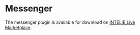 # Messenger

The messenger plugin is available for download on [INTELIE Live Marketplace](https://marketplace.intelie.com/artifact/plugin-messenger/).
